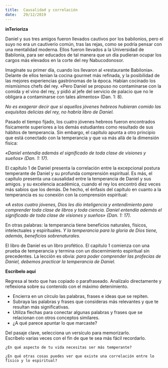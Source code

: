 ```yaml
---
title:  Causalidad y correlación
date:   29/12/2019
---
```


**inTerioriza**

Daniel y sus tres amigos fueron llevados cautivos por los babilonios, pero el suyo no era un cautiverio común, tras las rejas, como se podría pensar con una mentalidad moderna. Ellos fueron llevados a la Universidad de Babilonia, para ser educados de tal manera que un día pudieran ocupar los cargos más elevados en la corte del rey Nabucodonosor. 

Imagínate su primer día, cuando los llevaron al «restaurante Babilonia». Delante de ellos tenían la cocina gourmet más refinada, y la posibilidad de las mejores experiencias gastrónomas de la época. Habían cocinado los mismísimos chefs del rey. «Pero Daniel se propuso no contaminarse con la comida y el vino del rey, y pidió al jefe del servicio de palacio que no le obligara a contaminarse con tales alimentos» (Dan. 1: 8). 

*No es exagerar decir que si aquellos jóvenes hebreos hubieran comido las exquisitas delicias del rey, no habría libro de Daniel.*

Pasado el tiempo fijado, los cuatro jóvenes hebreos fueron encontrados físicamente superiores a los demás estudiantes como resultado de sus hábitos de temperancia. Sin embargo, el capítulo apunta a otro principio que está conectado con la temperancia y que va más allá de la dimensión física: 

*«Daniel entendía además el significado de toda clase de visiones y sueños» (Dan. 1: 17).*

El capítulo 1 de Daniel presenta la correlación entre la excepcional postura temperante de Daniel y su profunda comprensión espiritual. Es más, el capítulo presenta una causalidad entre la temperancia de Daniel y sus amigos. y su excelencia académica, cuando el rey los encontró diez veces más sabios que los demás. De hecho, el énfasis del capítulo en cuanto a la temperancia es su conexión con la comprensión espiritual: 

*«A estos cuatro jóvenes, Dios les dio inteligencia y entendimiento para comprender toda clase de libros y toda ciencia. Daniel entendía además el significado de toda clase de visiones y sueños» {Dan. 1: 17).*

En otras palabras: la temperancia tiene beneficios naturales, físicos, intelectuales y espirituales. *Y la temperancia para la gloria de Dios tiene, además, beneficios sobrenaturales.* 

El libro de Daniel es un libro profético. El capítulo 1 comienza con una prueba de temperancia y termina con un discernimiento espiritual sin precedentes. La lección es obvia: *para poder comprender las profecías de Daniel, debemos practicar la temperancia de Daniel.* 

**Escribelo aquí**

Regresa al texto que has copiado o parafraseado. Analízalo directamente y reflexiona sobre su contenido con el máximo detenimiento. 

- Encierra en un círculo las palabras, frases e ideas que se repiten. 
- Subraya las palabras y frases que consideras más relevantes y que te resultan más significativas. 
- Utiliza flechas para conectar algunas palabras y frases que se relacionan con otros conceptos similares. 
- ¿A qué parece apuntar lo que marcaste? 

Del pasaje clave, selecciona un versículo para memorizarlo. <br/>
Escríbelo varias veces con el fin de que te sea más fácil recordarlo. 

`¿En qué aspecto de tu vida necesitas ser más temperante?`

`¿En qué otras cosas puedes ver que existe una correlación entre lo físico y lo espiritual?`